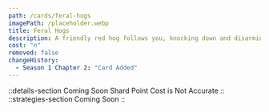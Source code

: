 ```yaml
---
path: /cards/feral-hogs
imagePath: /placeholder.webp
title: Feral Hogs
description: A friendly red hog follows you, knocking down and disarming enemies.
cost: "n"
removed: false
changeHistory:
  - Season 1 Chapter 2: "Card Added"
---
```

::details-section
Coming Soon
Shard Point Cost is Not Accurate
::
::strategies-section
Coming Soon
::